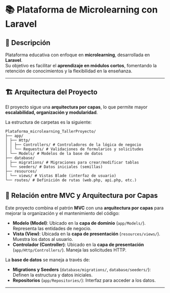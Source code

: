 # 📚 Plataforma de Microlearning con Laravel

## 📌 Descripción
Plataforma educativa con enfoque en **microlearning**, desarrollada en **Laravel**.  
Su objetivo es facilitar el **aprendizaje en módulos cortos**, fomentando la retención de conocimientos y la flexibilidad en la enseñanza.

---

## 🏗️ Arquitectura del Proyecto
El proyecto sigue una **arquitectura por capas**, lo que permite mayor **escalabilidad, organización y modularidad**.  

La estructura de carpetas es la siguiente:
```
Plataforma_microlearning_TallerProyecto/
├── app/
│ ├── Http/
│ │ ├── Controllers/ # Controladores de la lógica de negocio
│ │ └── Requests/ # Validaciones de formularios y solicitudes
│ └── Models/ # Modelos de la base de datos
├── database/
│ ├── migrations/ # Migraciones para crear/modificar tablas
│ └── seeders/ # Datos iniciales (semillas)
├── resources/
│ └── views/ # Vistas Blade (interfaz de usuario)
└── routes/ # Definición de rutas (web.php, api.php, etc.)
```
## 🔄 Relación entre MVC y Arquitectura por Capas

Este proyecto combina el patrón **MVC** con una **arquitectura por capas** para mejorar la organización y el mantenimiento del código:

- **Modelo (Model)**: Ubicado en la **capa de dominio** (`app/Models/`). Representa las entidades de negocio.
- **Vista (View)**: Ubicada en la **capa de presentación** (`resources/views/`). Muestra los datos al usuario.
- **Controlador (Controller)**: Ubicado en la **capa de presentación** (`app/Http/Controllers/`). Maneja las solicitudes HTTP.

La **base de datos** se maneja a través de:
- **Migrations y Seeders** (`database/migrations/`, `database/seeders/`): Definen la estructura y datos iniciales.
- **Repositorios** (`app/Repositories/`): Interfaz para acceder a los datos.
---
